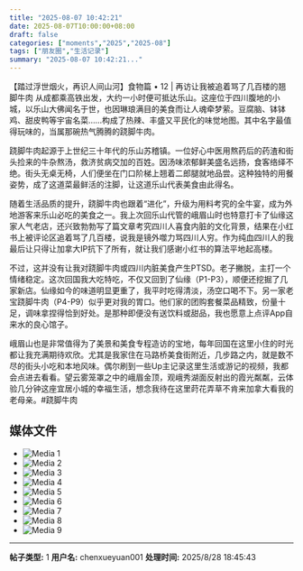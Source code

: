```yaml
---
title: "2025-08-07 10:42:21"
date: 2025-08-07T10:00:00+08:00
draft: false
categories: ["moments","2025","2025-08"]
tags: ["朋友圈","生活记录"]
summary: "2025-08-07 10:42:21..."
---
```


【踏过浮世烟火，再识人间山河】食物篇 • 12 |  再访让我被追着骂了几百楼的翘脚牛肉
​
​从成都乘高铁出发，大约一小时便可抵达乐山。这座位于四川腹地的小城，以乐山大佛闻名于世，也因琳琅满目的美食而让人魂牵梦萦。豆腐脑、钵钵鸡、甜皮鸭等宇宙名菜……构成了热辣、丰盛又平民化的味觉地图。其中名字最值得玩味的，当属那碗热气腾腾的跷脚牛肉。

跷脚牛肉起源于上世纪三十年代的乐山苏稽镇。一位好心中医用熬药后的药渣和街头捡来的牛杂熬汤，救济贫病交加的百姓。因汤味浓郁鲜美盛名远扬，食客络绎不绝。街头无桌无椅，人们便坐在门口阶梯上翘着二郎腿就地品尝。这种独特的用餐姿势，成了这道菜最鲜活的注脚，让这道乐山代表美食由此得名。

随着生活品质的提升，跷脚牛肉也跟着“进化”，升级为用料考究的全牛宴，成为外地游客来乐山必吃的美食之一。我上次回乐山代管的峨眉山时也特意打卡了仙缘这家人气老店，还兴致勃勃写了篇文章考究四川人喜食内脏的文化背景，结果在小红书上被评论区追着骂了几百楼，说我是镜外噬力骂四川人穷。作为纯血四川人的我最后让只得让加拿大IP抗下了所有，就让我们感谢小红书的算法平地起高楼。

不过，这并没有让我对跷脚牛肉或四川内脏美食产生PTSD。老子撇脱，主打一个情绪稳定。这次回国我大吃特吃，不仅又回到了仙缘（P1-P3），顺便还挖掘了几家新店。仙缘如今的味道明显更重了，我平时吃得清淡，汤空口喝不下。另一家老宝跷脚牛肉（P4-P9）似乎更对我的胃口。他们家的团购套餐菜品精致，份量十足，调味拿捏得恰到好处。是那种即便没有送饮料或甜品，我也愿意上点评App自来水的良心馆子。

峨眉山也是非常值得为了美景和美食专程造访的宝地，每年回国在这里小住的时光都让我充满期待欢欣。尤其是我家住在马路桥美食街附近，几步路之内，就是数不尽的街头小吃和本地风味。偶尔刷到一些Up主记录这里生活或游记的视频，我都会点进去看看。望云雾笼罩之中的峨眉金顶，观峨秀湖面反射出的霞光粼粼，云体验几分钟这座宜居小城的幸福生活，想念我待在这里莳花弄草不肯来加拿大看我的老母亲。
​
​#跷脚牛肉

## 媒体文件

- ![Media 1](/Moments/photos/2025-08-07/202508071042210.jpg)
- ![Media 2](/Moments/photos/2025-08-07/202508071042211.jpg)
- ![Media 3](/Moments/photos/2025-08-07/202508071042212.jpg)
- ![Media 4](/Moments/photos/2025-08-07/202508071042213.jpg)
- ![Media 5](/Moments/photos/2025-08-07/202508071042214.jpg)
- ![Media 6](/Moments/photos/2025-08-07/202508071042215.jpg)
- ![Media 7](/Moments/photos/2025-08-07/202508071042216.jpg)
- ![Media 8](/Moments/photos/2025-08-07/202508071042217.jpg)
- ![Media 9](/Moments/photos/2025-08-07/202508071042218.jpg)

---

**帖子类型:** 1
**用户名:** chenxueyuan001
**处理时间:** 2025/8/28 18:45:43
